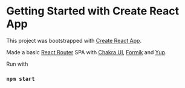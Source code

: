 # Getting Started with Create React App

This project was bootstrapped with [Create React App](https://github.com/facebook/create-react-app).

Made a basic [React Router](https://github.com/remix-run/react-router) SPA with [Chakra UI](https://github.com/chakra-ui/chakra-ui), [Formik](https://github.com/jaredpalmer/formik) and [Yup](https://github.com/jquense/yup).

Run with

### `npm start`

